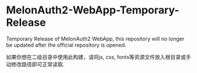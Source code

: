 # MelonAuth2-WebApp-Temporary-Release
Temporary Release of MelonAuth2 WebApp, this repository will no longer be updated after the official repository is opened.

如果你想在二级目录中使用此构建，请将js, css, fonts等资源文件放入根目录或手动修改路径即可正常读取.
